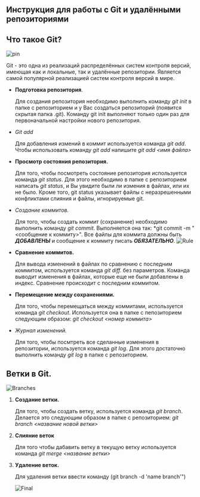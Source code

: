 ## **Инструкция для работы с Git и удалёнными репозиториями**

## Что такое Git? 
![pin](https://www.jambit.com/site/assets/files/9997/git-logo.-squarebig.jpg)

Git - это одна из реализаций распределённых систем контроля версий, имеющая как и локальные, так и удалённые репозитории. Является самой популярной реализацией систем контроля версий в мире.

* **Подготовка репозитория**.

    Для создания репозитория необходимо выполнить команду *git init*  в папке с репозиторием и у Вас создаться репозиторий (появится скрытая папка .git). Команду git init выполняют только один раз для первоначальной настройки нового репозитория.


* *Git add*

    Для добавления измений в коммит используется команда *git add*. Чтобы использовать команду *git add* напишите *git add <имя файла>*

* **Просмотр состояния репозитория.**

    Для того, чтобы посмотреть состояние репозитория используется команда *git status*. Для этого необходимо в папке с репозиторием написать *git status*, и Вы увидите были ли измения в файлах, или их не было. Кроме того, git status указывает файлы с неразрешенными конфликтами слияния и
файлы, игнорируемые git.
    
* *Создание коммитов.*

    Для того, чтобы создать коммит (сохранение) необходимо выполнить команду *git commit*. Выполняется она так: *git commit -m "<сообщение к коммиту>". Все файлы для коммита должны быть ***ДОБАВЛЕНЫ*** и сообщение к коммиту писать ***ОБЯЗАТЕЛЬНО***.
    ![Rule](https://miro.medium.com/max/3200/1*rq7wkUmyGEyRoNx2SDWaIw.jpeg)

 * **Сравнение коммитов.**

    Для вывода изменений в файлах по сравнению с последним коммитом, используется команда *git diff.* без параметров. Команда выводит изменения в файлах, которые еще не были добавлены в индекс. Сравнение происходит с последним коммитом.

* **Перемещение между сохранениями.**

    Для того, чтобы перемещаться между коммитами, используется команда *git checkout*. Используется она в папке с пепозиторием следующим образом: *git checkout <номер коммита>*

* *Журнал изменений.*

    Для того, чтобы посмтреть все сделанные изменения в репозитории, используется команда *git log*. Для этого достаточно выполнить команду *git log* в папке с репозиторием.

## **Ветки в Git.**
![Branches](https://www.rahulpnath.com/static/06b69306e26ee12ed526670c6f6487e5/ad63e/git_featurebranch_workflow.png)

1. **Создание ветки.**

    Для того, чтобы создать ветку, используется команда *git branch*. Делается это следующим образом в папке с репозиторием: *git branch <название новой ветки>*

2. **Слияние веток**

    Для того чтобы дабавить ветку в текущую ветку используется команда *git merge <название ветки>*

3. **Удаление веток.**

    Для удаления ветки ввести команду (git branch -d 'name branch'")
    
    ![Final](https://avatars.mds.yandex.net/i?id=5dbe3014f6292c6ca5182f066ca53d73-4987522-images-thumbs&n=13)